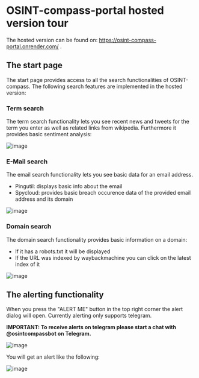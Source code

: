 # OSINT-compass-portal hosted version tour

The hosted version can be found on: https://osint-compass-portal.onrender.com/ .

## The start page

The start page provides access to all the search functionalities of OSINT-compass.
The following search features are implemented in the hosted version:

### Term search

The term search functionality lets you see recent news and tweets for the term you enter as well as related links from wikipedia.
Furthermore it provides basic sentiment analysis:

![image](https://user-images.githubusercontent.com/101996103/233843091-461378f4-83f8-4558-bb22-f875f1f3bfdf.png)


### E-Mail search

The email search functionality lets you see basic data for an email address.

- Pingutil: displays basic info about the email
- Spycloud: provides basic breach occurence data of the provided email address and its domain

![image](https://user-images.githubusercontent.com/101996103/233843376-736a382c-dd3c-4c70-b63d-5fb1f9c66f01.png)


### Domain search

The domain search functionality provides basic information on a domain:
- If it has a robots.txt it will be displayed
- If the URL was indexed by waybackmachine you can click on the latest index of it

![image](https://user-images.githubusercontent.com/101996103/233843396-f1253282-880d-4da2-aa55-0afd6ac348d9.png)


## The alerting functionality 

When you press the "ALERT ME" button in the top right corner the alert dialog will open.
Currently alerting only supports telegram.

**IMPORTANT: To receive alerts on telegram please start a chat with @osintcompassbot on Telegram.**

![image](https://user-images.githubusercontent.com/101996103/233840173-5b79e9f8-8f9f-425e-a04d-f0b972a0de21.png)


You will get an alert like the following:

![image](https://user-images.githubusercontent.com/101996103/233841791-ab9ce64b-2f9f-439a-a814-2fc01d44a105.png)

